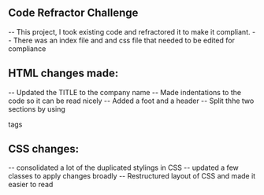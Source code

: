 ## Code Refractor Challenge

-- This project, I took existing code and refractored it to make it compliant.
-- There was an index file and and css file that needed to be edited for compliance

## HTML changes made:

-- Updated the TITLE to the company name
-- Made indentations to the code so it can be read nicely
-- Added a foot and a header
-- Split thhe two sections by using <section> tags

## CSS changes:

-- consolidated a lot of the duplicated stylings in CSS
-- updated a few classes to apply changes broadly
-- Restructured layout of CSS and made it easier to read